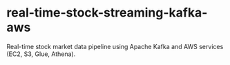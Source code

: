 # real-time-stock-streaming-kafka-aws
Real-time stock market data pipeline using Apache Kafka and AWS services (EC2, S3, Glue, Athena).
